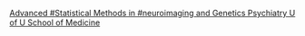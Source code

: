 [Advanced #Statistical Methods in #neuroimaging and Genetics   Psychiatry   U of U School of Medicine ](https://qi.tc/qi/110003)